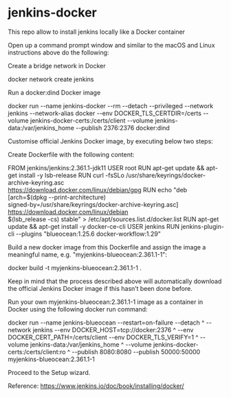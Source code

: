 # jenkins-docker
This repo allow to install jenkins locally like a Docker container


Open up a command prompt window and similar to the macOS and Linux instructions above do the following:

Create a bridge network in Docker

docker network create jenkins

Run a docker:dind Docker image

docker run --name jenkins-docker --rm --detach --privileged --network jenkins --network-alias docker --env DOCKER_TLS_CERTDIR=/certs --volume jenkins-docker-certs:/certs/client --volume jenkins-data:/var/jenkins_home --publish 2376:2376 docker:dind


Customise official Jenkins Docker image, by executing below two steps:

Create Dockerfile with the following content:

FROM jenkins/jenkins:2.361.1-jdk11
USER root
RUN apt-get update && apt-get install -y lsb-release
RUN curl -fsSLo /usr/share/keyrings/docker-archive-keyring.asc \
  https://download.docker.com/linux/debian/gpg
RUN echo "deb [arch=$(dpkg --print-architecture) \
  signed-by=/usr/share/keyrings/docker-archive-keyring.asc] \
  https://download.docker.com/linux/debian \
  $(lsb_release -cs) stable" > /etc/apt/sources.list.d/docker.list
RUN apt-get update && apt-get install -y docker-ce-cli
USER jenkins
RUN jenkins-plugin-cli --plugins "blueocean:1.25.6 docker-workflow:1.29"


Build a new docker image from this Dockerfile and assign the image a meaningful name, e.g. "myjenkins-blueocean:2.361.1-1":

docker build -t myjenkins-blueocean:2.361.1-1 .


Keep in mind that the process described above will automatically download the official Jenkins Docker image if this hasn’t been done before.

Run your own myjenkins-blueocean:2.361.1-1 image as a container in Docker using the following docker run command:

docker run --name jenkins-blueocean --restart=on-failure --detach ^
  --network jenkins --env DOCKER_HOST=tcp://docker:2376 ^
  --env DOCKER_CERT_PATH=/certs/client --env DOCKER_TLS_VERIFY=1 ^
  --volume jenkins-data:/var/jenkins_home ^
  --volume jenkins-docker-certs:/certs/client:ro ^
  --publish 8080:8080 --publish 50000:50000 myjenkins-blueocean:2.361.1-1



Proceed to the Setup wizard.

Reference: https://www.jenkins.io/doc/book/installing/docker/

